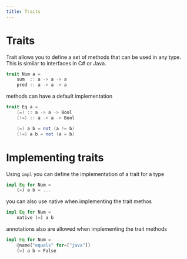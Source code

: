 ```yaml
---
title: Traits
---
```


# Traits

Trait allows you to define a set of methods that can be used in any type. This is similar to interfaces in C# or Java.

```scala
trait Num a =
    sum  :: a -> a -> a
    prod :: a -> a -> a
```

methods can have a default implementation

```scala
trait Eq a =
    (=) :: a -> a -> Bool
    (!=) :: a -> a -> Bool

    (=) a b = not (a != b)
    (!=) a b = not (a = b)
```

# Implementing traits

Using `impl` you can define the implementation of a trait for a type

```rust
impl Eq for Num =
    (=) a b = ...
```

you can also use native when implementing the trait methos

```rust
impl Eq for Num =
    native (=) a b
```

annotations also are allowed when implementing the trait methods

```rust
impl Eq for Num =
    @name("equals" for=["java"]) 
    (=) a b = False
```
